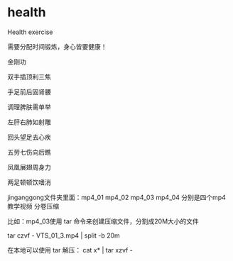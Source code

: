 # health
Health exercise

需要分配时间锻炼，身心皆要健康！

金刚功

双手插顶利三焦

手足前后固肾腰

调理脾肤需单举

左肝右肺如射雕

回头望足去心疾

五劳七伤向后瞧

凤凰展翅周身力

两足顿顿饮嗜消


jinganggong文件夹里面：mp4_01 mp4_02 mp4_03 mp4_04  分别是四个mp4 教学视频 分卷压缩 


比如：mp4_03使用 tar 命令来创建压缩文件，分割成20M大小的文件

tar czvf - VTS_01_3.mp4 | split -b 20m



在本地可以使用 tar 解压：
cat x* | tar xzvf - 
